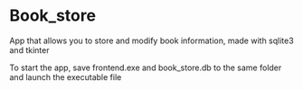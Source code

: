# Book_store
App that allows you to store and modify book information, made with sqlite3 and tkinter

To start the app, save frontend.exe and book_store.db to the same folder and launch the executable file
